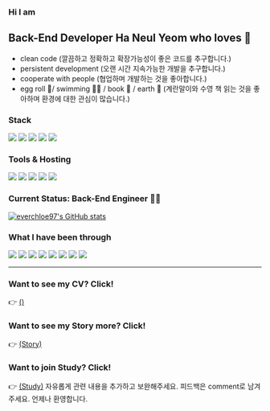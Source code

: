 ### Hi I am 
## Back-End Developer Ha Neul Yeom who loves 💙
  * clean code (깔끔하고 정확하고 확장가능성이 좋은 코드를 추구합니다.)
  * persistent development (오랜 시간 지속가능한 개발을 추구합니다.)
  * cooperate with people (협업하며 개발하는 것을 좋아합니다.)
  * egg roll 🧈/ swimming 🏊‍♂️ / book 📖 / earth 🌱 (계란말이와 수영 책 읽는 것을 좋아하며 환경에 대한 관심이 많습니다.)

### Stack
<div aligin="center">
<img src="https://img.shields.io/badge/nestjs-%23E0234E.svg?style=for-the-badge&logo=nestjs&logoColor=white" />
<img src="https://img.shields.io/badge/JavaScript-F7DF1E?style=for-the-badge&logo=javascript&logoColor=black" />
<img src="https://img.shields.io/badge/TypeScript-007ACC?style=for-the-badge&logo=typescript&logoColor=white" />
<img src="https://img.shields.io/badge/docker-%230db7ed.svg?style=for-the-badge&logo=docker&logoColor=white" />
<img src="https://img.shields.io/badge/Linux-FCC624?style=for-the-badge&logo=linux&logoColor=black" />
</div>

### Tools & Hosting
<div aligin="center">
<img src="https://img.shields.io/badge/jira-%230A0FFF.svg?style=for-the-badge&logo=jira&logoColor=white" />
<img src="https://img.shields.io/badge/Notion-%23000000.svg?style=for-the-badge&logo=notion&logoColor=white" />
<img src="https://img.shields.io/badge/git-%23F05033.svg?style=for-the-badge&logo=git&logoColor=white" />
<img src="https://img.shields.io/badge/bitbucket-%230047B3.svg?style=for-the-badge&logo=bitbucket&logoColor=white" />
<img src="https://img.shields.io/badge/AWS-%23FF9900.svg?style=for-the-badge&logo=amazon-aws&logoColor=white"/>
</div>

### Current Status: Back-End Engineer 👩‍💻

[![everchloe97's GitHub stats](https://github-readme-stats.vercel.app/api?username=everchloe97)](https://github.com/everchloe97/github-readme-stats)

### What I have been through
<div aligin="center">
<img src="https://img.shields.io/badge/Java-ED8B00?style=for-the-badge&logo=java&logoColor=white" />
<img src="https://img.shields.io/badge/Spring-6DB33F?style=for-the-badge&logo=spring&logoColor=white" />
<img src="https://img.shields.io/badge/Spring_Boot-F2F4F9?style=for-the-badge&logo=spring-boot" /> 
<img src="https://img.shields.io/badge/Oracle-F80000?style=for-the-badge&logo=oracle&logoColor=white" /> 
<img src="https://img.shields.io/badge/Python-3776AB?style=for-the-badge&logo=python&logoColor=white" />
<img src="https://img.shields.io/badge/Numpy-777BB4?style=for-the-badge&logo=numpy&logoColor=white" /> 
<img src="https://img.shields.io/badge/Pandas-2C2D72?style=for-the-badge&logo=pandas&logoColor=white" /> 
<img src="https://img.shields.io/badge/Jupyter-F37626.svg?&style=for-the-badge&logo=Jupyter&logoColor=white" />
</div>

*****************

### Want to see my CV? Click!
👉 <a href="https://developer-haneul.notion.site/77760ce319974cfe9c7d4311fe6773ff">()</a>

### Want to see my Story more? Click!
👉 <a href="https://velog.io/@everchloe97">(Story)</a>

### Want to join Study? Click!
👉 <a href="https://developer-haneul.notion.site/CS-study-ce3d4884859340fca29bd6e98ed75f6b">(Study)</a>
자유롭게 관련 내용을 추가하고 보완해주세요. 피드백은 comment로 남겨주세요. 언제나 환영합니다.
